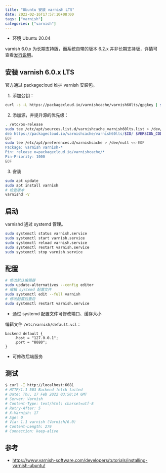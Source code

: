 ```yaml
---
title: "Ubuntu 安装 varnish LTS"
date: 2022-02-16T17:57:10+08:00
tags: ["varnish"]
categories: ["varnish"]
---
```


- 环境 Ubuntu 20.04

varnish 6.0.x 为长期支持版，而系统自带的版本 6.2.x 并非长期支持版，详情可查看[发行说明](https://varnish-cache.org/releases/)。

## 安装 varnish 6.0.x LTS

官方通过 packagecloud 维护 varnish 安装包。

1. 添加公钥：
```bash
curl -s -L https://packagecloud.io/varnishcache/varnish60lts/gpgkey | sudo apt-key add -
```

2. 添加源，并提升源的优先级：

```bash
. /etc/os-release
sudo tee /etc/apt/sources.list.d/varnishcache_varnish60lts.list > /dev/null <<-EOF
deb https://packagecloud.io/varnishcache/varnish60lts/$ID/ $VERSION_CODENAME main
EOF
sudo tee /etc/apt/preferences.d/varnishcache > /dev/null <<-EOF
Package: varnish varnish-*
Pin: release o=packagecloud.io/varnishcache/*
Pin-Priority: 1000
EOF
```

3. 安装
```bash
sudo apt update
sudo apt install varnish
# 检查版本
varnishd -V
```

## 启动

varnishd 通过 systemd 管理。

```bash
sudo systemctl status varnish.service
sudo systemctl start varnish.service
sudo systemctl reload varnish.service
sudo systemctl restart varnish.service
sudo systemctl stop varnish.service
```

## 配置

```bash
# 修改默认编辑器
sudo update-alternatives --config editor
# 编辑 systemd 配置文件
sudo systemctl edit --full varnish
# 修改配置后重启
sudo systemctl restart varnish.service
```
- 通过 systemd 配置文件可修改端口、缓存大小


编辑文件 `/etc/varnish/default.vcl`：

```vcl
backend default {
    .host = "127.0.0.1";
    .port = "8080";
}
```
- 可修改后端服务

## 测试

```bash
$ curl -I http://localhost:6081
# HTTP/1.1 503 Backend fetch failed
# Date: Thu, 17 Feb 2022 03:50:14 GMT
# Server: Varnish
# Content-Type: text/html; charset=utf-8
# Retry-After: 5
# X-Varnish: 17
# Age: 0
# Via: 1.1 varnish (Varnish/6.0)
# Content-Length: 279
# Connection: keep-alive
```

## 参考

- <https://www.varnish-software.com/developers/tutorials/installing-varnish-ubuntu/>

